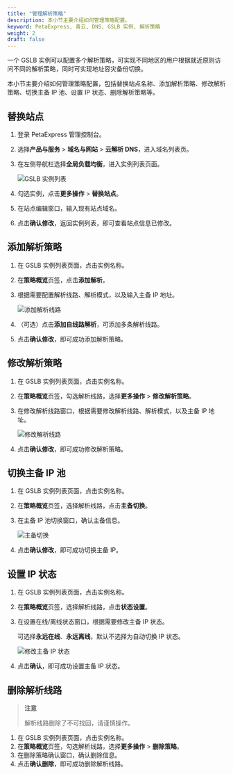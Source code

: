 ```yaml
---
title: "管理解析策略"
description: 本小节主要介绍如何管理策略配置。
keyword: PetaExpress, 青云, DNS, GSLB 实例, 解析策略
weight: 2
draft: false
---
```




一个 GSLB 实例可以配置多个解析策略，可实现不同地区的用户根据就近原则访问不同的解析策略，同时可实现地址容灾备份切换。

本小节主要介绍如何管理策略配置，包括替换站点名称、添加解析策略、修改解析策略、切换主备 IP 池、设置 IP 状态、删除解析策略等。


## 替换站点

1. 登录 PetaExpress 管理控制台。
2. 选择**产品与服务** > **域名与网站** > **云解析 DNS**，进入域名列表页。
3. 在左侧导航栏选择**全局负载均衡**，进入实例列表页面。
   
    ![GSLB 实例列表](../_image/gslb_policy_list.png)

4. 勾选实例，点击**更多操作** > **替换站点**。
5. 在站点编辑窗口，输入现有站点域名。
6. 点击**确认修改**，返回实例列表，即可查看站点信息已修改。

## 添加解析策略

1. 在 GSLB 实例列表页面，点击实例名称。
2. 在**策略概览**页签，点击**添加解析**。
3. 根据需要配置解析线路、解析模式，以及输入主备 IP 地址。
   
   ![添加解析线路](../_image/add_resolutin_line.png)

4. （可选）点击**添加自线路解析**，可添加多条解析线路。
5. 点击**确认修改**，即可成功添加解析策略。

## 修改解析策略

1. 在 GSLB 实例列表页面，点击实例名称。
2. 在**策略概览**页签，勾选解析线路，选择**更多操作** > **修改解析策略**。
3. 在修改解析线路窗口，根据需要修改解析线路、解析模式，以及主备 IP 地址。
   
   ![修改解析线路](../_image/modify_resolutin_line.png)

4. 点击**确认修改**，即可成功修改解析策略。

## 切换主备 IP 池

1. 在 GSLB 实例列表页面，点击实例名称。
2. 在**策略概览**页签，选择解析线路，点击**主备切换**。
3. 在主备 IP 池切换窗口，确认主备信息。
   
   ![主备切换](../_image/ip_switch.png)

4. 点击**确认修改**，即可成功切换主备 IP。

## 设置 IP 状态

1. 在 GSLB 实例列表页面，点击实例名称。
2. 在**策略概览**页签，选择解析线路，点击**状态设置**。
3. 在设置在线/离线状态窗口，根据需要修改主备 IP 状态。
   
   可选择**永远在线**、**永远离线**，默认不选择为自动切换 IP 状态。
   
   ![修改主备 IP 状态](../_image/set_ip_status.png)

4. 点击**确认**，即可成功设置主备 IP 状态。

## 删除解析线路

> **注意**
>
> 解析线路删除了不可找回，请谨慎操作。

1. 在 GSLB 实例列表页面，点击实例名称。
2. 在**策略概览**页签，勾选解析线路，选择**更多操作** > **删除策略**。
3. 在删除策略确认窗口，确认删除信息。
4. 点击**确认删除**，即可成功删除解析线路。
